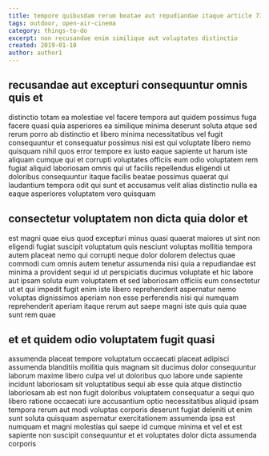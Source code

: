 ```yaml
---
title: tempore quibusdam rerum beatae aut repudiandae itaque article 7357
tags: outdoor, open-air-cinema
category: things-to-do
excerpt: non recusandae enim similique aut voluptates distinctio
created: 2019-01-10
author: author1
---
```


## recusandae aut excepturi consequuntur omnis quis et

distinctio totam ea molestiae vel facere tempora aut quidem possimus fuga facere quasi quia asperiores ea similique minima deserunt soluta atque sed rerum porro ab distinctio et libero minima necessitatibus vel fugit consequuntur et consequatur possimus nisi est qui voluptate libero nemo quisquam nihil quos error tempore ex iusto eaque sapiente ut harum iste aliquam cumque qui et corrupti voluptates officiis eum odio voluptatem rem fugiat aliquid laboriosam omnis qui ut facilis repellendus eligendi ut doloribus consequuntur itaque facilis beatae possimus quaerat qui laudantium tempora odit qui sunt et accusamus velit alias distinctio nulla ea eaque asperiores voluptatem vero quisquam

## consectetur voluptatem non dicta quia dolor et

est magni quae eius quod excepturi minus quasi quaerat maiores ut sint non eligendi fugiat suscipit voluptatum quis nesciunt voluptas mollitia tempora autem placeat nemo qui corrupti neque dolor dolorem delectus quae commodi cum omnis autem tenetur assumenda nisi quia a repudiandae est minima a provident sequi id ut perspiciatis ducimus voluptate et hic labore aut ipsam soluta eum voluptatem et sed laboriosam officiis eum consectetur ut et qui impedit fugit enim iste libero reprehenderit aspernatur nemo voluptas dignissimos aperiam non esse perferendis nisi qui numquam reprehenderit aperiam itaque rerum aut saepe magni iste quis quia quae sunt rem quae

## et et quidem odio voluptatem fugit quasi

assumenda placeat tempore voluptatum occaecati placeat adipisci assumenda blanditiis mollitia quis magnam sit ducimus dolor consequuntur laborum maxime libero culpa vel ut doloribus quo labore unde sapiente incidunt laboriosam sit voluptatibus sequi ab esse quia atque distinctio laboriosam ab est non fugit doloribus voluptatem consequatur a sequi quo libero ratione occaecati iure accusantium optio necessitatibus aliquid ipsam tempora rerum aut modi voluptas corporis deserunt fugiat deleniti ut enim sunt soluta quisquam aspernatur exercitationem assumenda ipsa est numquam et magni molestias qui saepe id cumque minima et vel et est sapiente non suscipit consequuntur et et voluptates dolor dicta assumenda corporis
